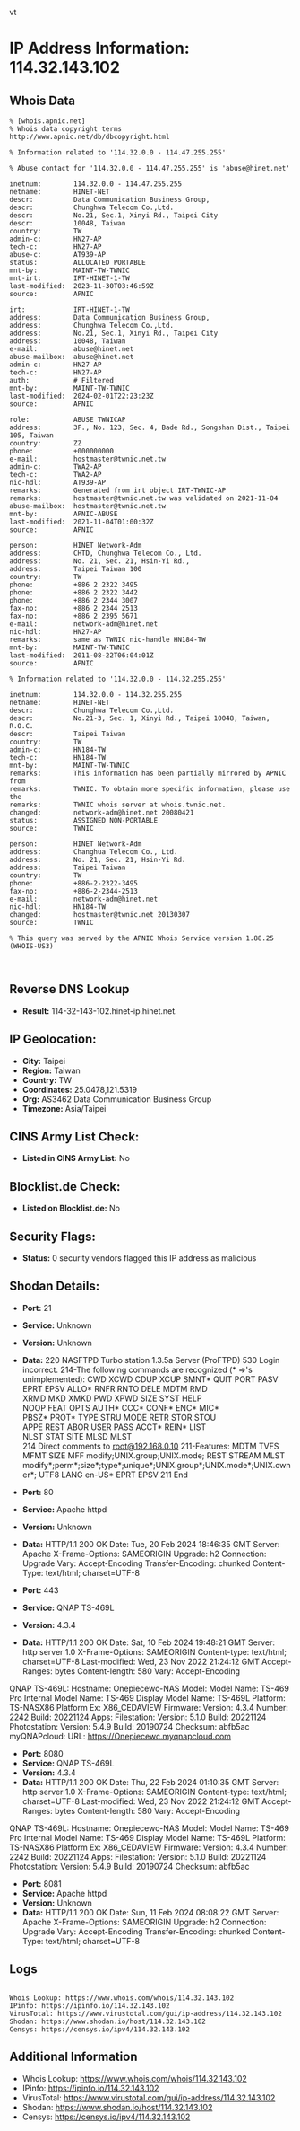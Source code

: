 vt
# IP Address Information: 114.32.143.102

## Whois Data
```
% [whois.apnic.net]
% Whois data copyright terms    http://www.apnic.net/db/dbcopyright.html

% Information related to '114.32.0.0 - 114.47.255.255'

% Abuse contact for '114.32.0.0 - 114.47.255.255' is 'abuse@hinet.net'

inetnum:        114.32.0.0 - 114.47.255.255
netname:        HINET-NET
descr:          Data Communication Business Group,
descr:          Chunghwa Telecom Co.,Ltd.
descr:          No.21, Sec.1, Xinyi Rd., Taipei City
descr:          10048, Taiwan
country:        TW
admin-c:        HN27-AP
tech-c:         HN27-AP
abuse-c:        AT939-AP
status:         ALLOCATED PORTABLE
mnt-by:         MAINT-TW-TWNIC
mnt-irt:        IRT-HINET-1-TW
last-modified:  2023-11-30T03:46:59Z
source:         APNIC

irt:            IRT-HINET-1-TW
address:        Data Communication Business Group,
address:        Chunghwa Telecom Co.,Ltd.
address:        No.21, Sec.1, Xinyi Rd., Taipei City
address:        10048, Taiwan
e-mail:         abuse@hinet.net
abuse-mailbox:  abuse@hinet.net
admin-c:        HN27-AP
tech-c:         HN27-AP
auth:           # Filtered
mnt-by:         MAINT-TW-TWNIC
last-modified:  2024-02-01T22:23:23Z
source:         APNIC

role:           ABUSE TWNICAP
address:        3F., No. 123, Sec. 4, Bade Rd., Songshan Dist., Taipei 105, Taiwan
country:        ZZ
phone:          +000000000
e-mail:         hostmaster@twnic.net.tw
admin-c:        TWA2-AP
tech-c:         TWA2-AP
nic-hdl:        AT939-AP
remarks:        Generated from irt object IRT-TWNIC-AP
remarks:        hostmaster@twnic.net.tw was validated on 2021-11-04
abuse-mailbox:  hostmaster@twnic.net.tw
mnt-by:         APNIC-ABUSE
last-modified:  2021-11-04T01:00:32Z
source:         APNIC

person:         HINET Network-Adm
address:        CHTD, Chunghwa Telecom Co., Ltd.
address:        No. 21, Sec. 21, Hsin-Yi Rd.,
address:        Taipei Taiwan 100
country:        TW
phone:          +886 2 2322 3495
phone:          +886 2 2322 3442
phone:          +886 2 2344 3007
fax-no:         +886 2 2344 2513
fax-no:         +886 2 2395 5671
e-mail:         network-adm@hinet.net
nic-hdl:        HN27-AP
remarks:        same as TWNIC nic-handle HN184-TW
mnt-by:         MAINT-TW-TWNIC
last-modified:  2011-08-22T06:04:01Z
source:         APNIC

% Information related to '114.32.0.0 - 114.32.255.255'

inetnum:        114.32.0.0 - 114.32.255.255
netname:        HINET-NET
descr:          Chunghwa Telecom Co.,Ltd.
descr:          No.21-3, Sec. 1, Xinyi Rd., Taipei 10048, Taiwan, R.O.C.
descr:          Taipei Taiwan
country:        TW
admin-c:        HN184-TW
tech-c:         HN184-TW
mnt-by:         MAINT-TW-TWNIC
remarks:        This information has been partially mirrored by APNIC from
remarks:        TWNIC. To obtain more specific information, please use the
remarks:        TWNIC whois server at whois.twnic.net.
changed:        network-adm@hinet.net 20080421
status:         ASSIGNED NON-PORTABLE
source:         TWNIC

person:         HINET Network-Adm
address:        Changhua Telecom Co., Ltd.
address:        No. 21, Sec. 21, Hsin-Yi Rd.
address:        Taipei Taiwan
country:        TW
phone:          +886-2-2322-3495
fax-no:         +886-2-2344-2513
e-mail:         network-adm@hinet.net
nic-hdl:        HN184-TW
changed:        hostmaster@twnic.net 20130307
source:         TWNIC

% This query was served by the APNIC Whois Service version 1.88.25 (WHOIS-US3)



```
## Reverse DNS Lookup
- **Result:** 114-32-143-102.hinet-ip.hinet.net.

## IP Geolocation:
- **City:** Taipei
- **Region:** Taiwan
- **Country:** TW
- **Coordinates:** 25.0478,121.5319
- **Org:** AS3462 Data Communication Business Group
- **Timezone:** Asia/Taipei

## CINS Army List Check:
- **Listed in CINS Army List:** 
No

## Blocklist.de Check:
- **Listed on Blocklist.de:** 
No

## Security Flags:
- **Status:** 0 security vendors flagged this IP address as malicious

## Shodan Details:
- **Port:** 21
- **Service:** Unknown
- **Version:** Unknown
- **Data:** 220 NASFTPD Turbo station 1.3.5a Server (ProFTPD)
530 Login incorrect.
214-The following commands are recognized (* =>'s unimplemented):
 CWD     XCWD    CDUP    XCUP    SMNT*   QUIT    PORT    PASV    
 EPRT    EPSV    ALLO*   RNFR    RNTO    DELE    MDTM    RMD     
 XRMD    MKD     XMKD    PWD     XPWD    SIZE    SYST    HELP    
 NOOP    FEAT    OPTS    AUTH*   CCC*    CONF*   ENC*    MIC*    
 PBSZ*   PROT*   TYPE    STRU    MODE    RETR    STOR    STOU    
 APPE    REST    ABOR    USER    PASS    ACCT*   REIN*   LIST    
 NLST    STAT    SITE    MLSD    MLST    
214 Direct comments to root@192.168.0.10
211-Features:
 MDTM
 TVFS
 MFMT
 SIZE
 MFF modify;UNIX.group;UNIX.mode;
 REST STREAM
 MLST modify*;perm*;size*;type*;unique*;UNIX.group*;UNIX.mode*;UNIX.owner*;
 UTF8
 LANG en-US*
 EPRT
 EPSV
211 End


- **Port:** 80
- **Service:** Apache httpd
- **Version:** Unknown
- **Data:** HTTP/1.1 200 OK
Date: Tue, 20 Feb 2024 18:46:35 GMT
Server: Apache
X-Frame-Options: SAMEORIGIN
Upgrade: h2
Connection: Upgrade
Vary: Accept-Encoding
Transfer-Encoding: chunked
Content-Type: text/html; charset=UTF-8



- **Port:** 443
- **Service:** QNAP TS-469L
- **Version:** 4.3.4
- **Data:** HTTP/1.1 200 OK
Date: Sat, 10 Feb 2024 19:48:21 GMT
Server: http server 1.0
X-Frame-Options: SAMEORIGIN
Content-type: text/html; charset=UTF-8
Last-modified: Wed, 23 Nov 2022 21:24:12 GMT
Accept-Ranges: bytes
Content-length: 580
Vary: Accept-Encoding


QNAP TS-469L:
  Hostname: Onepiecewc-NAS
  Model:
    Model Name: TS-469 Pro
    Internal Model Name: TS-469
    Display Model Name: TS-469L
    Platform: TS-NASX86
    Platform Ex: X86_CEDAVIEW
  Firmware:
    Version: 4.3.4
    Number: 2242
    Build: 20221124
  Apps:
    Filestation:
      Version: 5.1.0
      Build: 20221124
    Photostation:
      Version: 5.4.9
      Build: 20190724
      Checksum: abfb5ac
  myQNAPcloud:
    URL: https://Onepiecewc.myqnapcloud.com


- **Port:** 8080
- **Service:** QNAP TS-469L
- **Version:** 4.3.4
- **Data:** HTTP/1.1 200 OK
Date: Thu, 22 Feb 2024 01:10:35 GMT
Server: http server 1.0
X-Frame-Options: SAMEORIGIN
Content-type: text/html; charset=UTF-8
Last-modified: Wed, 23 Nov 2022 21:24:12 GMT
Accept-Ranges: bytes
Content-length: 580
Vary: Accept-Encoding


QNAP TS-469L:
  Hostname: Onepiecewc-NAS
  Model:
    Model Name: TS-469 Pro
    Internal Model Name: TS-469
    Display Model Name: TS-469L
    Platform: TS-NASX86
    Platform Ex: X86_CEDAVIEW
  Firmware:
    Version: 4.3.4
    Number: 2242
    Build: 20221124
  Apps:
    Filestation:
      Version: 5.1.0
      Build: 20221124
    Photostation:
      Version: 5.4.9
      Build: 20190724
      Checksum: abfb5ac


- **Port:** 8081
- **Service:** Apache httpd
- **Version:** Unknown
- **Data:** HTTP/1.1 200 OK
Date: Sun, 11 Feb 2024 08:08:22 GMT
Server: Apache
X-Frame-Options: SAMEORIGIN
Upgrade: h2
Connection: Upgrade
Vary: Accept-Encoding
Transfer-Encoding: chunked
Content-Type: text/html; charset=UTF-8



## Logs
```

Whois Lookup: https://www.whois.com/whois/114.32.143.102
IPinfo: https://ipinfo.io/114.32.143.102
VirusTotal: https://www.virustotal.com/gui/ip-address/114.32.143.102
Shodan: https://www.shodan.io/host/114.32.143.102
Censys: https://censys.io/ipv4/114.32.143.102

```
## Additional Information
- Whois Lookup: https://www.whois.com/whois/114.32.143.102
- IPinfo: https://ipinfo.io/114.32.143.102
- VirusTotal: https://www.virustotal.com/gui/ip-address/114.32.143.102
- Shodan: https://www.shodan.io/host/114.32.143.102
- Censys: https://censys.io/ipv4/114.32.143.102

